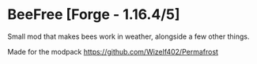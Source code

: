 # BeeFree [Forge - 1.16.4/5]

Small mod that makes bees work in weather, alongside a few other things.


Made for the modpack https://github.com/Wizelf402/Permafrost
